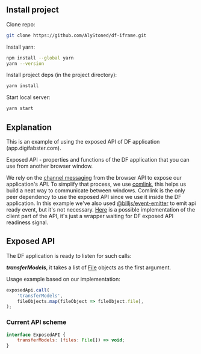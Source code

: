 ## Install project
Clone repo:
```bash
git clone https://github.com/AlyStoned/df-iframe.git
```

Install yarn:
```bash
npm install --global yarn
yarn --version
```

Install project deps (in the project directory):
```bash
yarn install
```

Start local server:
```bash
yarn start
```

## Explanation
This is an example of using the exposed API of DF application (app.digifabster.com).

Exposed API - properties and functions of the DF application that you can use from another browser window.

We rely on the [channel messaging](https://developer.mozilla.org/en-US/docs/Web/API/Channel_Messaging_API/Using_channel_messaging) from the browser API to expose our application's API. To simplify that process, we use [comlink](https://github.com/GoogleChromeLabs/comlink), this helps us build a neat way to communicate between windows.
Comlink is the only peer dependency to use the exposed API since we use it inside the DF application. In this example we've also used [@billjs/event-emitter](https://github.com/billjs/event-emitter) to emit api ready event, but it's not necessary.
[Here](src/utils/exposedAPI.ts) is a possible implementation of the client part of the API, it's just a wrapper waiting for DF exposed API readiness signal.

## Exposed API

The DF application is ready to listen for such calls:

**_transferModels_**, it takes a list of [File](https://w3c.github.io/FileAPI/#file-section) objects as the first argument.

Usage example based on our implementation:
```javascript
exposedApi.call(
    'transferModels',
    fileObjects.map(fileObject => fileObject.file),
);
```

### Current API scheme
```javascript
interface ExposedAPI {
    transferModels: (files: File[]) => void;
}
```
